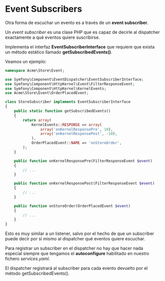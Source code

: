 Event Subscribers
=================

Otra forma de escuchar un evento es a través de un **event subscriber**. 

Un *event subscriber* es una clase PHP que es capaz de decirle al dispatcher exactamente a qué eventos quiere suscribirse. 

Implementa el interfaz **EventSubscriberInterface** que requiere que exista un método estático llamado **getSubscribedEvents()**.

Veamos un ejemplo:

```php
namespace Acme\Store\Event;

use Symfony\Component\EventDispatcher\EventSubscriberInterface;
use Symfony\Component\HttpKernel\Event\FilterResponseEvent;
use Symfony\Component\HttpKernel\KernelEvents;
use Acme\Store\Event\OrderPlacedEvent;

class StoreSubscriber implements EventSubscriberInterface
{
    public static function getSubscribedEvents()
    {
        return array(
            KernelEvents::RESPONSE => array(
                array('onKernelResponsePre', 10),
                array('onKernelResponsePost', -10),
            ),
            OrderPlacedEvent::NAME => 'onStoreOrder',
        );
    }

    public function onKernelResponsePre(FilterResponseEvent $event)
    {
        // ...
    }

    public function onKernelResponsePost(FilterResponseEvent $event)
    {
        // ...
    }

    public function onStoreOrder(OrderPlacedEvent $event)
    {
        // ...
    }
}
```

Esto es muy similar a un listener, salvo por el hecho de que un subscriber puede decir por sí mismo al dispatcher qué eventos quiere escuchar.

Para registrar un subscriber en el dispatcher no hay que hacer nada especial siempre que tengamos el **autoconfigure** habilitado en nuestro fichero *services.yaml*.




El dispatcher registrará al subscriber para cada evento devuelto por el método getSubscribedEvents().










